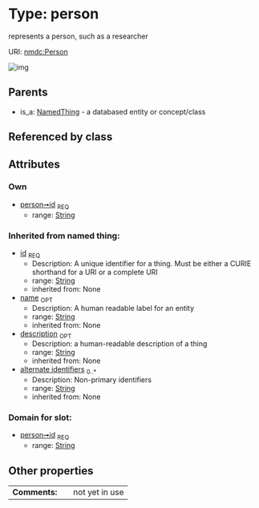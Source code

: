 
# Type: person


represents a person, such as a researcher

URI: [nmdc:Person](https://microbiomedata/meta/Person)


![img](http://yuml.me/diagram/nofunky;dir:TB/class/\[NamedThing]^-\[Person&#124;id:string;name(i):string%20%3F;description(i):string%20%3F;alternate_identifiers(i):string%20*])

## Parents

 *  is_a: [NamedThing](NamedThing.md) - a databased entity or concept/class

## Referenced by class


## Attributes


### Own

 * [person➞id](person_id.md)  <sub>REQ</sub>
    * range: [String](types/String.md)

### Inherited from named thing:

 * [id](id.md)  <sub>REQ</sub>
    * Description: A unique identifier for a thing. Must be either a CURIE shorthand for a URI or a complete URI
    * range: [String](types/String.md)
    * inherited from: None
 * [name](name.md)  <sub>OPT</sub>
    * Description: A human readable label for an entity
    * range: [String](types/String.md)
    * inherited from: None
 * [description](description.md)  <sub>OPT</sub>
    * Description: a human-readable description of a thing
    * range: [String](types/String.md)
    * inherited from: None
 * [alternate identifiers](alternate_identifiers.md)  <sub>0..*</sub>
    * Description: Non-primary identifiers
    * range: [String](types/String.md)
    * inherited from: None

### Domain for slot:

 * [person➞id](person_id.md)  <sub>REQ</sub>
    * range: [String](types/String.md)

## Other properties

|  |  |  |
| --- | --- | --- |
| **Comments:** | | not yet in use |

